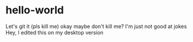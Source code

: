 # hello-world
Let's git it (pls kill me)
okay maybe don't kill me? I'm just not good at jokes
Hey, I edited this on my desktop version